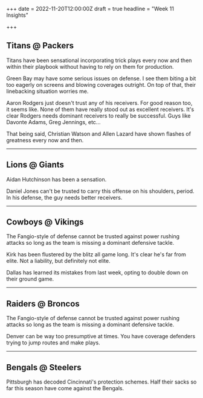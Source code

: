 +++
date = 2022-11-20T12:00:00Z
draft = true
headline = "Week 11 Insights"

+++
## Titans @ Packers

Titans have been sensational incorporating trick plays every now and then within their playbook without having to rely on them for production.

Green Bay may have some serious issues on defense. I see them biting a bit too eagerly on screens and blowing coverages outright. On top of that, their linebacking situation worries me.

Aaron Rodgers just doesn't trust any of his receivers. For good reason too, it seems like. None of them have really stood out as excellent receivers. It's clear Rodgers needs dominant receivers to really be successful. Guys like Davonte Adams, Greg Jennings, etc...

That being said, Christian Watson and Allen Lazard have shown flashes of greatness every now and then.

***

## Lions @ Giants

Aidan Hutchinson has been a sensation.

Daniel Jones can't be trusted to carry this offense on his shoulders, period. In his defense, the guy needs better receivers.

***

## Cowboys @ Vikings

The Fangio-style of defense cannot be trusted against power rushing attacks so long as the team is missing a dominant defensive tackle.

Kirk has been flustered by the blitz all game long. It's clear he's far from elite. Not a liability, but definitely not elite.

Dallas has learned its mistakes from last week, opting to double down on their ground game. 

***

## Raiders @ Broncos

The Fangio-style of defense cannot be trusted against power rushing attacks so long as the team is missing a dominant defensive tackle.

Denver can be way too presumptive at times. You have coverage defenders trying to jump routes and make plays.

***

## Bengals @ Steelers

Pittsburgh has decoded Cincinnati's protection schemes. Half their sacks so far this season have come against the Bengals.